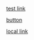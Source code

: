 <a href="http://lvh.me:7000/projects" referrerpolicy="unsafe-url">test link</a>

[button](https://app.qa-gke.uffizzi.com/projects)

[local link](http://lvh.me:7000/projects)
